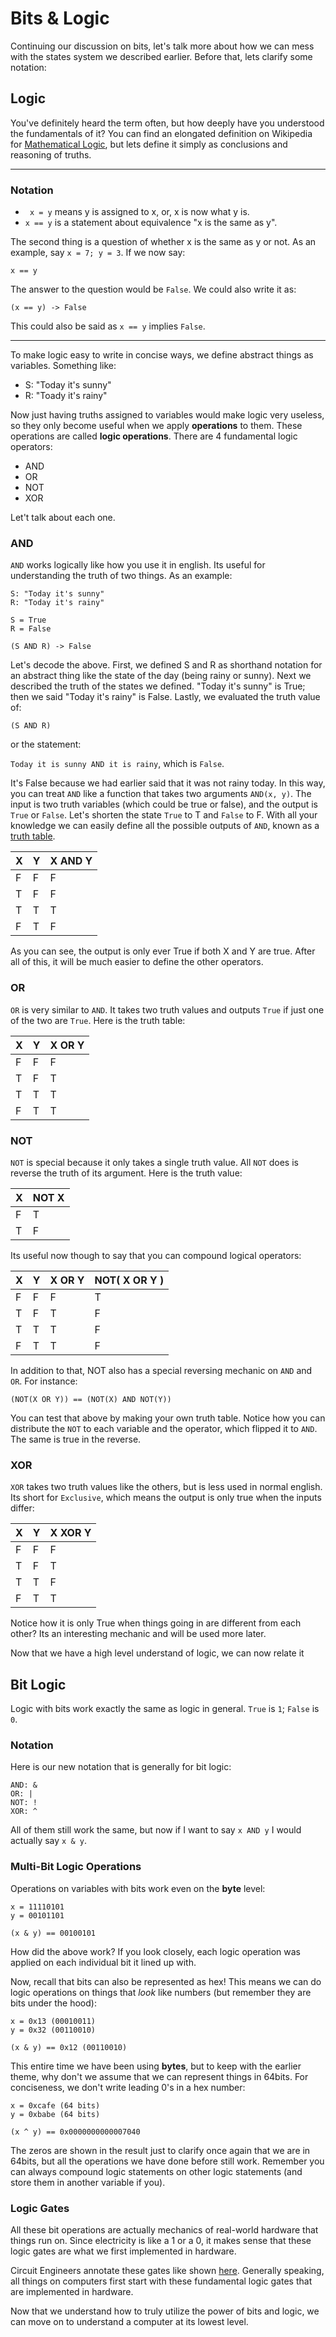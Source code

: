 # Bits & Logic

Continuing our discussion on bits, let's talk more about how we can mess with the states system we described earlier. Before that, lets clarify some notation:

## Logic

You've definitely heard the term often, but how deeply have you understood the fundamentals of it? You can find an elongated definition on Wikipedia for [Mathematical Logic](https://en.wikipedia.org/wiki/Mathematical_logic), but lets define it simply as conclusions and reasoning of truths.

---
### Notation

- ` x = y` means y is assigned to x, or, x is now what y is.
- `x == y` is a statement about equivalence "x is the same as y".

The second thing is a question of whether x is the same as y or not. As an example, say `x = 7; y = 3`. If we now say:
```
x == y
```
The answer to the question would be `False`. We could also write it as:
```
(x == y) -> False
```
This could also be said as `x == y` implies `False`. 

---

To make logic easy to write in concise ways, we define abstract things as variables. Something like:

- S: "Today it's sunny"
- R: "Toady it's rainy"

Now just having truths assigned to variables would make logic very useless, so they only become useful when we apply **operations** to them. These operations are called **logic operations**. There are 4 fundamental logic operators:

- AND
- OR
- NOT
- XOR

Let't talk about each one.

### AND

`AND` works logically like how you use it in english. Its useful for understanding the truth of two things. As an example:

```
S: "Today it's sunny"
R: "Today it's rainy"

S = True
R = False

(S AND R) -> False
```

Let's decode the above. First, we defined S and R as shorthand notation for an abstract thing like the state of the day (being rainy or sunny). Next we described the truth of the states we defined. "Today it's sunny" is True; then we said "Today it's rainy" is False. Lastly, we evaluated the truth value of:

 `(S AND R)`
 
 or the statement:
 
 `Today it is sunny AND it is rainy`, which is `False`.

 It's False because we had earlier said that it was not rainy today. In this way, you can treat `AND` like a function that takes two arguments `AND(x, y)`. The input is two truth variables (which could be true or false), and the output is `True` or `False`. Let's shorten the state `True` to T and `False` to F. With all your knowledge we can easily define all the possible outputs of `AND`, known as a [truth table](https://en.wikipedia.org/wiki/Truth_table).

| X   | Y   | X AND Y |
| ----| ----|---------|
| F   | F   | F       |
| T   | F   | F       |
| T   | T   | T       |
| F   | T   | F       |

As you can see, the output is only ever True if both X and Y are true. After all of this, it will be much easier to define the other operators.

### OR

`OR` is very similar to `AND`. It takes two truth values and outputs `True` if just one of the two are `True`. Here is the truth table:

| X   | Y   | X OR Y |
| ----| ----|--------|
| F   | F   | F      |
| T   | F   | T      |
| T   | T   | T      |
| F   | T   | T      |

### NOT

`NOT` is special because it only takes a single truth value. All `NOT` does is reverse the truth of its argument. Here is the truth value:

| X   | NOT X |
| ----|-------|
| F   | T     |
| T   | F     |

Its useful now though to say that you can compound logical operators:

| X   | Y   | X OR Y | NOT( X OR Y ) |
| ----| ----|--------|--------|
| F   | F   | F      | T      |
| T   | F   | T      | F      |
| T   | T   | T      | F      |
| F   | T   | T      | F      |

In addition to that, NOT also has a special reversing mechanic on `AND` and `OR`. For instance:

```
(NOT(X OR Y)) == (NOT(X) AND NOT(Y))
```

You can test that above by making your own truth table. Notice how you can distribute the `NOT` to each variable and the operator, which flipped it to `AND`. The same is true in the reverse. 

### XOR

`XOR` takes two truth values like the others, but is less used in normal english. Its short for `Exclusive`, which means the output is only true when the inputs differ:

| X   | Y   | X XOR Y |
| ----| ----|--------|
| F   | F   | F      |
| T   | F   | T      |
| T   | T   | F      |
| F   | T   | T      |

Notice how it is only True when things going in are different from each other? Its an interesting mechanic and will be used more later. 

Now that we have a high level understand of logic, we can now relate it 


## Bit Logic

Logic with bits work exactly the same as logic in general. `True` is `1`; `False` is `0`. 

### Notation
Here is our new notation that is generally for bit logic:
```
AND: &
OR: |
NOT: !
XOR: ^
```

All of them still work the same, but now if I want to say `x AND y` I would actually say `x & y`.

### Multi-Bit Logic Operations

Operations on variables with bits work even on the **byte** level:

```
x = 11110101    
y = 00101101

(x & y) == 00100101
```

How did the above work? If you look closely, each logic operation was applied on each individual bit it lined up with. 

Now, recall that bits can also be represented as hex! This means we can do logic operations on things that _look_ like numbers (but remember they are bits under the hood):

```
x = 0x13 (00010011) 
y = 0x32 (00110010)

(x & y) == 0x12 (00110010)
```

This entire time we have been using **bytes**, but to keep with the earlier theme, why don't we assume that we can represent things in 64bits. For conciseness, we don't write leading 0's in a hex number:

```
x = 0xcafe (64 bits)
y = 0xbabe (64 bits)

(x ^ y) == 0x0000000000007040
```

The zeros are shown in the result just to clarify once again that we are in 64bits, but all the operations we have done before still work. Remember you can always compound logic statements on other logic statements (and store them in another variable if you).

### Logic Gates

All these bit operations are actually mechanics of real-world hardware that things run on. Since electricity is like a 1 or a 0, it makes sense that these logic gates are what we first implemented in hardware.

Circuit Engineers annotate these gates like shown [here](https://en.wikipedia.org/wiki/Logic_gate#Symbols). Generally speaking, all things on computers first start with these fundamental logic gates that are implemented in hardware. 

Now that we understand how to truly utilize the power of bits and logic, we can move on to understand a computer at its lowest level. 

